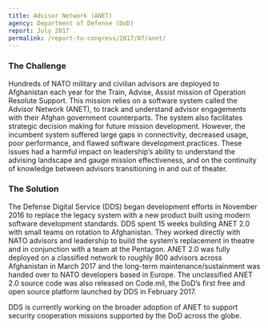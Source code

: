 ```yaml
---
title: Advisor Network (ANET)
agency: Department of Defense (DoD)
report: July 2017
permalink: /report-to-congress/2017/07/anet/
---
```

### The Challenge

Hundreds of NATO military and civilian advisors are deployed to Afghanistan each year for the Train, Advise, Assist mission of Operation Resolute Support. This mission relies on a software system called the Advisor Network (ANET), to track and understand advisor engagements with their Afghan government counterparts. The system also facilitates strategic decision making for future mission development. However, the incumbent system suffered large gaps in connectivity, decreased usage, poor performance, and flawed software development practices. These issues had a harmful impact on leadership’s ability to understand the advising landscape and gauge mission effectiveness, and on the continuity of knowledge between advisors transitioning in and out of theater.

### The Solution

The Defense Digital Service (DDS) began development efforts in November 2016 to replace the legacy system with a new product built using modern software development standards. DDS spent 15 weeks building ANET 2.0 with small teams on rotation to Afghanistan. They worked directly with NATO advisors and leadership to build the system’s replacement in theatre and in conjunction with a team at the Pentagon. ANET 2.0 was fully deployed on a classified network to roughly 800 advisors across Afghanistan in March 2017 and the long-term maintenance/sustainment was handed over to NATO developers based in Europe. The unclassified ANET 2.0 source code was also released on Code.mil, the DoD’s first free and open source platform launched by DDS in February 2017.

DDS is currently working on the broader adoption of ANET to support security cooperation missions supported by the DoD across the globe.